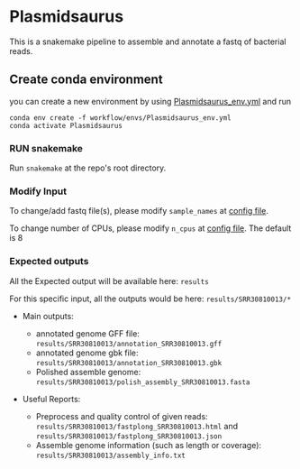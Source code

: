 # Plasmidsaurus

This is a snakemake pipeline to assemble and annotate a fastq of bacterial reads.

## Create conda environment
you can create a new environment by using [Plasmidsaurus_env.yml](workflow/envs/Plasmidsaurus_env.yml) and run

```
conda env create -f workflow/envs/Plasmidsaurus_env.yml
conda activate Plasmidsaurus
```

### RUN snakemake
Run `snakemake` at the repo's root directory. 

### Modify Input
To change/add fastq file(s), please modify `sample_names` at [config file](config/config.yaml).

To change number of CPUs, please modify `n_cpus` at [config file](config/config.yaml). The default is 8

### Expected outputs

All the Expected output will be available here: `results`

For this specific input, all the outputs would be here: `results/SRR30810013/*`

- Main outputs:
  - annotated genome GFF file: `results/SRR30810013/annotation_SRR30810013.gff`
  - annotated genome gbk file: `results/SRR30810013/annotation_SRR30810013.gbk`
  - Polished assemble genome: `results/SRR30810013/polish_assembly_SRR30810013.fasta`

- Useful Reports:
  - Preprocess and quality control of given reads: `results/SRR30810013/fastplong_SRR30810013.html` and `results/SRR30810013/fastplong_SRR30810013.json`
  - Assemble genome information (such as length or coverage): `results/SRR30810013/assembly_info.txt`
